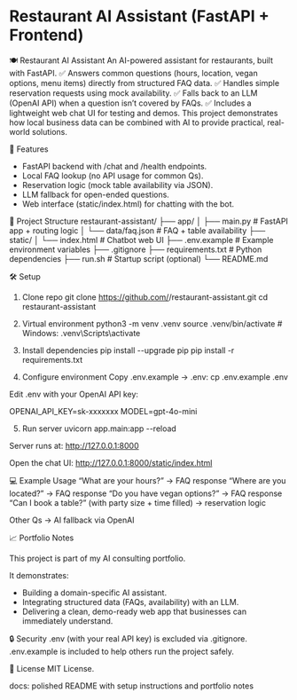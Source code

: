 # Restaurant AI Assistant (FastAPI + Frontend)

🍽️ Restaurant AI Assistant
An AI-powered assistant for restaurants, built with FastAPI.
✅ Answers common questions (hours, location, vegan options, menu items) directly from structured FAQ data.
✅ Handles simple reservation requests using mock availability.
✅ Falls back to an LLM (OpenAI API) when a question isn’t covered by FAQs.
✅ Includes a lightweight web chat UI for testing and demos.
This project demonstrates how local business data can be combined with AI to provide practical, real-world solutions.

🚀 Features
- FastAPI backend with /chat and /health endpoints.
- Local FAQ lookup (no API usage for common Qs).
- Reservation logic (mock table availability via JSON).
- LLM fallback for open-ended questions.
- Web interface (static/index.html) for chatting with the bot.

📂 Project Structure
restaurant-assistant/
├── app/
│   ├── main.py          # FastAPI app + routing logic
│   └── data/faq.json    # FAQ + table availability
├── static/
│   └── index.html       # Chatbot web UI
├── .env.example         # Example environment variables
├── .gitignore
├── requirements.txt     # Python dependencies
├── run.sh               # Startup script (optional)
└── README.md

🛠️ Setup
1. Clone repo
git clone https://github.com/<your-username>/restaurant-assistant.git
cd restaurant-assistant

2. Virtual environment
python3 -m venv .venv
source .venv/bin/activate   # Windows: .venv\Scripts\activate

3. Install dependencies
pip install --upgrade pip
pip install -r requirements.txt

4. Configure environment
Copy .env.example → .env:
cp .env.example .env

Edit .env with your OpenAI API key:

OPENAI_API_KEY=sk-xxxxxxx
MODEL=gpt-4o-mini

5. Run server
uvicorn app.main:app --reload


Server runs at: http://127.0.0.1:8000

Open the chat UI:
http://127.0.0.1:8000/static/index.html


💻 Example Usage
“What are your hours?” → FAQ response
“Where are you located?” → FAQ response
“Do you have vegan options?” → FAQ response
“Can I book a table?” (with party size + time filled) → reservation logic

Other Qs → AI fallback via OpenAI

📈 Portfolio Notes

This project is part of my AI consulting portfolio.

It demonstrates:
- Building a domain-specific AI assistant.
- Integrating structured data (FAQs, availability) with an LLM.
- Delivering a clean, demo-ready web app that businesses can immediately understand.

🔒 Security
.env (with your real API key) is excluded via .gitignore.
.env.example is included to help others run the project safely.


📜 License
MIT License.


docs: polished README with setup instructions and portfolio notes
